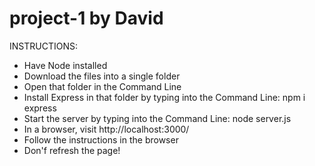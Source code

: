 # project-1 by David

INSTRUCTIONS:

- Have Node installed
- Download the files into a single folder
- Open that folder in the Command Line
- Install Express in that folder by typing into the Command Line: npm i express
- Start the server by typing into the Command Line: node server.js
- In a browser, visit http://localhost:3000/
- Follow the instructions in the browser
- Don'f refresh the page!